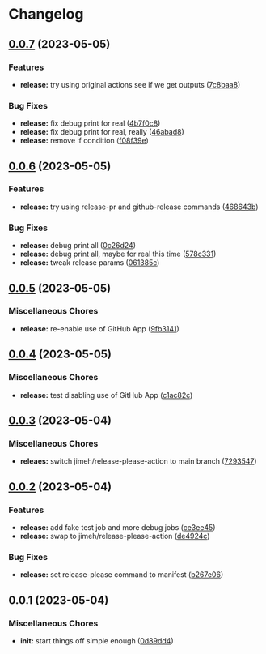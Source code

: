 # Changelog

## [0.0.7](https://github.com/romdo/release-bot-tests/compare/v0.0.6...v0.0.7) (2023-05-05)


### Features

* **release:** try using original actions see if we get outputs ([7c8baa8](https://github.com/romdo/release-bot-tests/commit/7c8baa80e9f7c8a45f1b1c3a8667840437f60197))


### Bug Fixes

* **release:** fix debug print for real ([4b7f0c8](https://github.com/romdo/release-bot-tests/commit/4b7f0c81a5b83fa49581fe94efdf7821bcc9d9e2))
* **release:** fix debug print for real, really ([46abad8](https://github.com/romdo/release-bot-tests/commit/46abad83c0fc634e3c8b758ee6dfd19127dad84f))
* **release:** remove if condition ([f08f39e](https://github.com/romdo/release-bot-tests/commit/f08f39e4c7c5c44f8bab5bc5ed2d1d9cc29aaffb))

## [0.0.6](https://github.com/romdo/release-bot-tests/compare/v0.0.5...v0.0.6) (2023-05-05)


### Features

* **release:** try using release-pr and github-release commands ([468643b](https://github.com/romdo/release-bot-tests/commit/468643b0f1b67297b9080ea30c83f11b3a8f0ea8))


### Bug Fixes

* **release:** debug print all ([0c26d24](https://github.com/romdo/release-bot-tests/commit/0c26d249361d434841347c36822c47a13c02d04f))
* **release:** debug print all, maybe for real this time ([578c331](https://github.com/romdo/release-bot-tests/commit/578c331b96773f3eb1e96dbc30d0808cc8f78e80))
* **release:** tweak release params ([061385c](https://github.com/romdo/release-bot-tests/commit/061385cb97c320de9348414e7946eb437ae0419a))

## [0.0.5](https://github.com/romdo/release-bot-tests/compare/v0.0.4...v0.0.5) (2023-05-05)


### Miscellaneous Chores

* **release:** re-enable use of GitHub App ([9fb3141](https://github.com/romdo/release-bot-tests/commit/9fb31416ca4e7263389adc6436aaf6e24f12f4c8))

## [0.0.4](https://github.com/romdo/release-bot-tests/compare/v0.0.3...v0.0.4) (2023-05-05)


### Miscellaneous Chores

* **release:** test disabling use of GitHub App ([c1ac82c](https://github.com/romdo/release-bot-tests/commit/c1ac82ce92566989ba3e977218f46b4212c7e0af))

## [0.0.3](https://github.com/romdo/release-bot-tests/compare/v0.0.2...v0.0.3) (2023-05-04)


### Miscellaneous Chores

* **releaes:** switch jimeh/release-please-action to main branch ([7293547](https://github.com/romdo/release-bot-tests/commit/729354769f32fe4c83b2526dc0dde91fe97d7ef2))

## [0.0.2](https://github.com/romdo/release-bot-tests/compare/v0.0.1...v0.0.2) (2023-05-04)


### Features

* **release:** add fake test job and more debug jobs ([ce3ee45](https://github.com/romdo/release-bot-tests/commit/ce3ee453a23832aa2e2082012aaaf3beafa59b37))
* **release:** swap to jimeh/release-please-action ([de4924c](https://github.com/romdo/release-bot-tests/commit/de4924ccc66934fd712e95a31453a3275ebdcf69))


### Bug Fixes

* **release:** set release-please command to manifest ([b267e06](https://github.com/romdo/release-bot-tests/commit/b267e06077491fdc55c74fbbea52c3d211324e11))

## 0.0.1 (2023-05-04)


### Miscellaneous Chores

* **init:** start things off simple enough ([0d89dd4](https://github.com/romdo/release-bot-tests/commit/0d89dd4a2e9183a0d63c56a3b8db19a19bc82f17))

